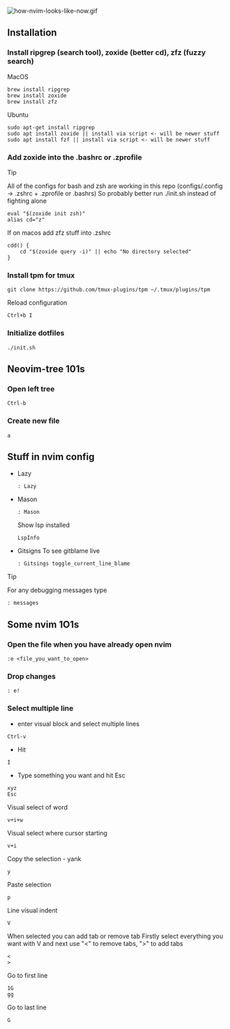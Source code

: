 ![how-nvim-looks-like-now.gif](https://krzysztofbrzozowski.com/media/2025/02/04/sed-to-nvim.gif)

## Installation
### Install ripgrep (search tool), zoxide (better cd), zfz (fuzzy search)

MacOS
```
brew install ripgrep
brew install zoxide
brew install zfz
```
Ubuntu
```
sudo apt-get install ripgrep
sudo apt install zoxide || install via script <- will be newer stuff
sudo apt install fzf || install via script <- will be newer stuff
```

### Add zoxide into the .bashrc or .zprofile

> [!TIP]
> All of the configs for bash and zsh are working in this repo 
> (configs/.config -> .zshrc + .zprofile or .bashrs)
> So probably better run ./init.sh instead of fighting alone
```
eval "$(zoxide init zsh)"
alias cd="z"
```
If on macos add zfz stuff into .zshrc
```
cdd() {
    cd "$(zoxide query -i)" || echo "No directory selected"
}
```

### Install tpm for tmux
```
git clone https://github.com/tmux-plugins/tpm ~/.tmux/plugins/tpm
```
Reload configuration
```
Ctrl+b I

```

### Initialize dotfiles
```
./init.sh

```
## Neovim-tree 101s
### Open left tree
```
Ctrl-b
```
### Create new file
```
a
```

## Stuff in nvim config
- Lazy
    ```
    : Lazy
    ```
- Mason
    ```
    : Mason
    ```
    Show lsp installed
    ```
    LspInfo
 
- Gitsigns
    To see gitblame live
    ```
    : Gitsings toggle_current_line_blame
    ```

> [!TIP]
> For any debugging messages type
> ```
> : messages

## Some nvim 1O1s
### Open the file when you have already open nvim
```
:e <file_you_want_to_open>
```

### Drop changes
```
: e!
```

### Select multiple line
- enter visual block and select multiple lines
```
Ctrl-v
```

- Hit 
```
I
```

- Type something you want and hit Esc 
```
xyz
Esc
```

Visual select of word
```
v+i+w
```
Visual select where cursor starting
```
v+i
```
Copy the selection - yank
```
y
```
Paste selection
```
p
```

Line visual indent
```
V
```
When selected you can add tab or remove tab
Firstly select everything you want with V and next use "<" to remove tabs, ">" to add tabs
```
<
>
```

Go to first line
```
1G
gg
```

Go to last line
```
G
```



